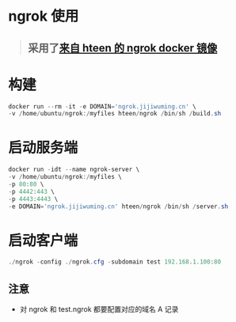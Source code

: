 # ngrok 使用

> ## 采用了[来自 hteen 的 ngrok docker 镜像](https://github.com/hteen/docker-ngrok)

# 构建

```powershell
docker run --rm -it -e DOMAIN='ngrok.jijiwuming.cn' \
-v /home/ubuntu/ngrok:/myfiles hteen/ngrok /bin/sh /build.sh
```

# 启动服务端

```powershell
docker run -idt --name ngrok-server \
-v /home/ubuntu/ngrok:/myfiles \
-p 80:80 \
-p 4442:443 \
-p 4443:4443 \
-e DOMAIN='ngrok.jijiwuming.cn' hteen/ngrok /bin/sh /server.sh
```

# 启动客户端

```powershell
./ngrok -config ./ngrok.cfg -subdomain test 192.168.1.100:80
```

## 注意

- 对 ngrok 和 test.ngrok 都要配置对应的域名 A 记录
